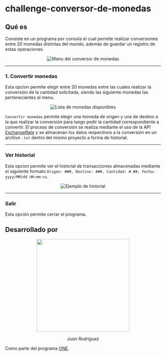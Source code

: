 # challenge-conversor-de-monedas
## Qué es
Consiste en un programa por consola el cual permite realizar conversiones entre 20 monedas distintas del mundo, además de guardar un registro de estas operaciones.

<div align= "center">
  <img src="https://github.com/user-attachments/assets/23516552-a795-4740-9d42-7c23244a9098" alt="Menu del conversor de monedas">
</div>

---

### 1. Convertir monedas
Esta opcion permite elegir entre 20 monedas entre las cuales realizar la conversión de la cantidad solicitada, siendo las siguiente monedas las pertenecientes al menu.

<div align= "center">
  <img src="https://github.com/user-attachments/assets/23516552-a795-4740-9d42-7c23244a9098](https://github.com/user-attachments/assets/e036660f-1219-4e5e-8151-56c9c1df98d5" alt="Lista de monedas disponibles">
</div>

`Convertir monedas` permite elegir una moneda de origen y una de destino a la que realizar la conversión para luego pedir la cantidad correspondiente a convertir. El proceso de conversión se realiza mediante el uso de la API [ExchangeRate](https://www.exchangerate-api.com/) y se almacenan los datos respectivos a la conversión en un archivo `.txt` dentro del mismo proyecto a forma de historial.

---

### Ver historial
Esta opcion permite ver el historial de transacciones almacenadas mediante el siguiente formato `Origen: ###, Destino: ###, Cantidad: #.##, Fecha: yyyy/MM/dd HH:mm:ss`.

<div align= "center">
  <img src="https://github.com/user-attachments/assets/263dc291-f92d-453d-a717-abc5cc18c985" alt="Ejemplo de historial">
</div>

---

### Salir
Esta opción permite cerrar el programa.

## Desarrollado por

<div align="center">
  
  <img src="https://github.com/user-attachments/assets/b678a2e8-5a8c-428b-819f-34bd88741a72" style="width: 300px; height: 300px;">
  
  *Juan Rodríguez*
</div>

Como parte del programa [ONE](https://www.oracle.com/co/education/oracle-next-education/).
